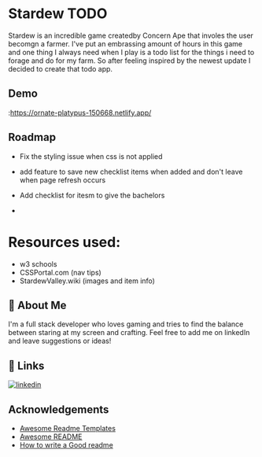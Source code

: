 
# Stardew TODO

Stardew is an incredible game createdby Concern Ape that involes the user becomgn a farmer. I've put an embrassing amount of hours in this game and one thing I always need when I play is a todo list for the things i need to forage and do for my farm. So after feeling inspired by the newest update I decided to create that todo app. 
## Demo

:https://ornate-platypus-150668.netlify.app/


## Roadmap

- Fix the styling issue when css is not applied 

- add feature to save new checklist items when added and don't leave when page refresh occurs 

- Add checklist for itesm to give the bachelors

- 

# Resources used: 

- w3 schools
-  CSSPortal.com (nav tips)
- StardewValley.wiki (images and item info)
## 🚀 About Me
I'm a full stack developer who loves gaming and tries to find the balance between staring at my screen and crafting. Feel free to add me on linkedIn and leave suggestions or ideas! 


## 🔗 Links

[![linkedin](https://img.shields.io/badge/linkedin-0A66C2?style=for-the-badge&logo=linkedin&logoColor=white)](https://www.linkedin.com/in/hollydr/)


## Acknowledgements

 - [Awesome Readme Templates](https://awesomeopensource.com/project/elangosundar/awesome-README-templates)
 - [Awesome README](https://github.com/matiassingers/awesome-readme)
 - [How to write a Good readme](https://bulldogjob.com/news/449-how-to-write-a-good-readme-for-your-github-project)

